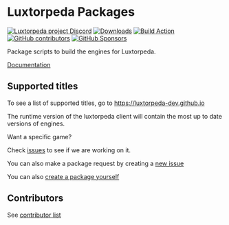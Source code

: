 # Luxtorpeda Packages

[![Luxtorpeda project Discord](https://img.shields.io/discord/514567252864008206.svg?label=discord)](https://discord.gg/8mFhUPX)
[![Downloads](https://img.shields.io/github/downloads/luxtorpeda-dev/packages/total.svg)](https://github.com/luxtorpeda-dev/packages/blob/master/CHANGELOG.md)
[![Build Action](https://github.com/luxtorpeda-dev/packages/actions/workflows/build_engine.yml/badge.svg)](https://github.com/luxtorpeda-dev/packages/actions/workflows/build_engine.yml)
[![GitHub contributors](https://img.shields.io/github/contributors/luxtorpeda-dev/packages)](https://github.com/luxtorpeda-dev/packages/graphs/contributors)
[![GitHub Sponsors](https://img.shields.io/github/sponsors/d10sfan)](https://github.com/sponsors/d10sfan)

Package scripts to build the engines for Luxtorpeda.

[Documentation](docs/README.md)

## Supported titles

To see a list of supported titles, go to https://luxtorpeda-dev.github.io

The runtime version of the luxtorpeda client will contain the most up to date versions of engines. 

Want a specific game? 

Check [issues](https://github.com/luxtorpeda-dev/packages/issues) to see if we are working on it.

You can also make a package request by creating a [new issue](https://github.com/luxtorpeda-dev/packages/issues/new/choose)

You can also [create a package yourself](docs/Creating_a_Package.md)

## Contributors

See [contributor list](https://github.com/luxtorpeda-dev/packages/graphs/contributors)
